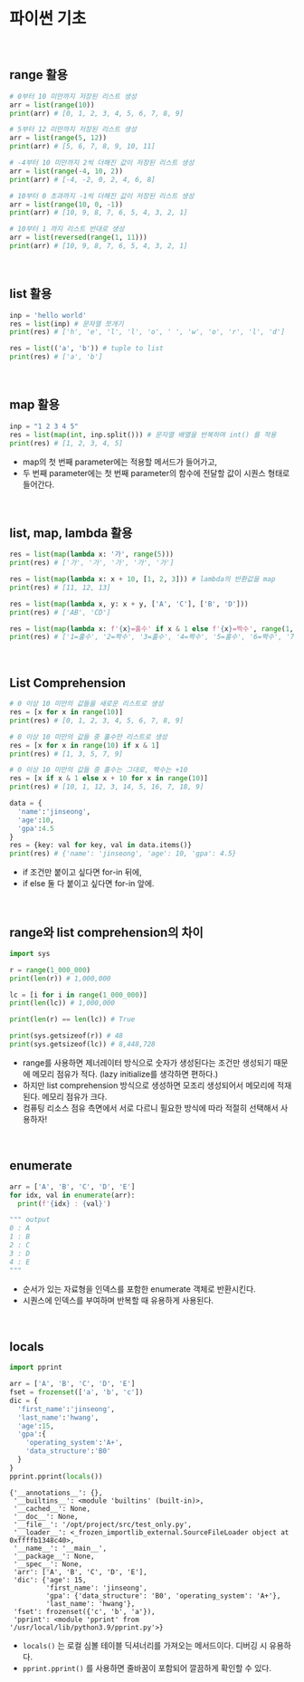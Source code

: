 # 파이썬 기초

<br>

## range 활용

```python
# 0부터 10 미만까지 저장된 리스트 생성
arr = list(range(10))
print(arr) # [0, 1, 2, 3, 4, 5, 6, 7, 8, 9]

# 5부터 12 미만까지 저장된 리스트 생성
arr = list(range(5, 12))
print(arr) # [5, 6, 7, 8, 9, 10, 11]

# -4부터 10 미만까지 2씩 더해진 값이 저장된 리스트 생성
arr = list(range(-4, 10, 2))
print(arr) # [-4, -2, 0, 2, 4, 6, 8]

# 10부터 0 초과까지 -1씩 더해진 값이 저장된 리스트 생성
arr = list(range(10, 0, -1))
print(arr) # [10, 9, 8, 7, 6, 5, 4, 3, 2, 1]

# 10부터 1 까지 리스트 반대로 생성
arr = list(reversed(range(1, 11)))
print(arr) # [10, 9, 8, 7, 6, 5, 4, 3, 2, 1]
```

<br>

## list 활용

```python
inp = 'hello world'
res = list(inp) # 문자열 쪼개기
print(res) # ['h', 'e', 'l', 'l', 'o', ' ', 'w', 'o', 'r', 'l', 'd']

res = list(('a', 'b')) # tuple to list
print(res) # ['a', 'b']
```

<br>

## map 활용

```python
inp = "1 2 3 4 5"
res = list(map(int, inp.split())) # 문자열 배열을 반복하며 int() 를 적용
print(res) # [1, 2, 3, 4, 5]
```

- map의 첫 번째 parameter에는 적용할 메서드가 들어가고, 
- 두 번째 parameter에는 첫 번째 parameter의 함수에 전달할 값이 시퀀스 형태로 들어간다.

<br>

## list, map, lambda 활용

```python
res = list(map(lambda x: '가', range(5)))
print(res) # ['가', '가', '가', '가', '가']

res = list(map(lambda x: x + 10, [1, 2, 3])) # lambda의 반환값을 map
print(res) # [11, 12, 13]

res = list(map(lambda x, y: x + y, ['A', 'C'], ['B', 'D']))
print(res) # ['AB', 'CD']

res = list(map(lambda x: f'{x}=홀수' if x & 1 else f'{x}=짝수', range(1, 10)))
print(res) # ['1=홀수', '2=짝수', '3=홀수', '4=짝수', '5=홀수', '6=짝수', '7=홀수', '8=짝수', '9=홀수']
```

<br>

## List Comprehension

```python
# 0 이상 10 미만의 값들을 새로운 리스트로 생성
res = [x for x in range(10)]
print(res) # [0, 1, 2, 3, 4, 5, 6, 7, 8, 9]

# 0 이상 10 미만의 값들 중 홀수만 리스트로 생성
res = [x for x in range(10) if x & 1]
print(res) # [1, 3, 5, 7, 9]

# 0 이상 10 미만의 값들 중 홀수는 그대로, 짝수는 +10
res = [x if x & 1 else x + 10 for x in range(10)]
print(res) # [10, 1, 12, 3, 14, 5, 16, 7, 18, 9]

data = {
  'name':'jinseong',
  'age':10,
  'gpa':4.5
}
res = {key: val for key, val in data.items()}
print(res) # {'name': 'jinseong', 'age': 10, 'gpa': 4.5}
```

- if 조건만 붙이고 싶다면 for-in 뒤에,
- if else 둘 다 붙이고 싶다면 for-in 앞에.

<br>

## range와 list comprehension의 차이

```python
import sys

r = range(1_000_000)
print(len(r)) # 1,000,000

lc = [i for i in range(1_000_000)]
print(len(lc)) # 1,000,000

print(len(r) == len(lc)) # True

print(sys.getsizeof(r)) # 48
print(sys.getsizeof(lc)) # 8,448,728
```

- range를 사용하면 제너레이터 방식으로 숫자가 생성된다는 조건만 생성되기 때문에 메모리 점유가 적다. (lazy initialize를 생각하면 편하다.)
- 하지만 list comprehension 방식으로 생성하면 모조리 생성되어서 메모리에 적재된다. 메모리 점유가 크다.
- 컴퓨팅 리소스 점유 측면에서 서로 다르니 필요한 방식에 따라 적절히 선택해서 사용하자!

<br>

## enumerate

```python
arr = ['A', 'B', 'C', 'D', 'E']
for idx, val in enumerate(arr):
  print(f'{idx} : {val}')

""" output
0 : A
1 : B
2 : C
3 : D
4 : E
"""
```

- 순서가 있는 자료형을 인덱스를 포함한 enumerate 객체로 반환시킨다.
- 시퀀스에 인덱스를 부여하며 반복할 때 유용하게 사용된다.

<br>

## locals

```python
import pprint

arr = ['A', 'B', 'C', 'D', 'E']
fset = frozenset(['a', 'b', 'c'])
dic = {
  'first_name':'jinseong',
  'last_name':'hwang',
  'age':15,
  'gpa':{
    'operating_system':'A+',
    'data_structure':'B0'
  }
}
pprint.pprint(locals())
```
```text
{'__annotations__': {},
 '__builtins__': <module 'builtins' (built-in)>,
 '__cached__': None,
 '__doc__': None,
 '__file__': '/opt/project/src/test_only.py',
 '__loader__': <_frozen_importlib_external.SourceFileLoader object at 0xffffb1348c40>,
 '__name__': '__main__',
 '__package__': None,
 '__spec__': None,
 'arr': ['A', 'B', 'C', 'D', 'E'],
 'dic': {'age': 15,
         'first_name': 'jinseong',
         'gpa': {'data_structure': 'B0', 'operating_system': 'A+'},
         'last_name': 'hwang'},
 'fset': frozenset({'c', 'b', 'a'}),
 'pprint': <module 'pprint' from '/usr/local/lib/python3.9/pprint.py'>}
```
- `locals()` 는 로컬 심볼 테이블 딕셔너리를 가져오는 메서드이다. 디버깅 시 유용하다.
- `pprint.pprint()` 를 사용하면 줄바꿈이 포함되어 깔끔하게 확인할 수 있다.